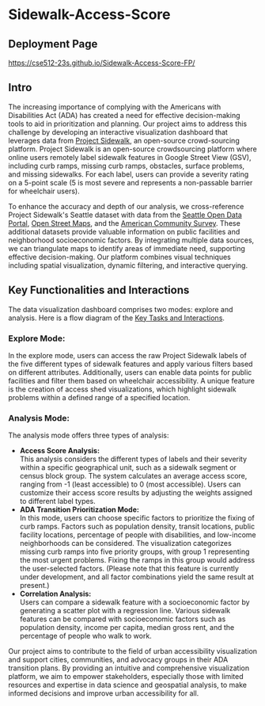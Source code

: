 # Sidewalk-Access-Score
## Deployment Page
https://cse512-23s.github.io/Sidewalk-Access-Score-FP/

## Intro
The increasing importance of complying with the Americans with Disabilities Act (ADA) has created a need for effective decision-making tools to aid in prioritization and planning. Our project aims to address this challenge by developing an interactive visualization dashboard that leverages data from [Project Sidewalk](projectsidewalk.org), an open-source crowd-sourcing platform. Project Sidewalk is an open-source crowdsourcing platform where online users remotely label sidewalk features in Google Street View (GSV), including curb ramps, missing curb ramps, obstacles, surface problems, and missing sidewalks. For each label, users can provide a severity rating on a 5-point scale (5 is most severe and represents a non-passable barrier for wheelchair users).

To enhance the accuracy and depth of our analysis, we cross-reference Project Sidewalk's Seattle dataset with data from the [Seattle Open Data Portal](https://data.seattle.gov/), [Open Street Maps](https://www.openstreetmap.org/), and the [American Community Survey](https://www.census.gov/programs-surveys/acs/news/data-releases.html). These additional datasets provide valuable information on public facilities and neighborhood socioeconomic factors. By integrating multiple data sources, we can triangulate maps to identify areas of immediate need, supporting effective decision-making. Our platform combines visual techniques including spatial visualization, dynamic filtering, and interactive querying.

## Key Functionalities and Interactions
The data visualization dashboard comprises two modes: explore and analysis. Here is a flow diagram of the [Key Tasks and Interactions](https://github.com/cse512-23s/Sidewalk-Access-Score-FP/assets/60413478/c8dddd56-5c70-492f-b3ca-e949c3041472).
### Explore Mode:
In the explore mode, users can access the raw Project Sidewalk labels of the five different types of sidewalk features and apply various filters based on different attributes. Additionally, users can enable data points for public facilities and filter them based on wheelchair accessibility. A unique feature is the creation of access shed visualizations, which highlight sidewalk problems within a defined range of a specified location. 
### Analysis Mode:
The analysis mode offers three types of analysis:
- **Access Score Analysis:** <br>
This analysis considers the different types of labels and their severity within a specific geographical unit, such as a sidewalk segment or census block group. The system calculates an average access score, ranging from -1 (least accessible) to 0 (most accessible). Users can customize their access score results by adjusting the weights assigned to different label types.
- **ADA Transition Prioritization Mode:** <br>
In this mode, users can choose specific factors to prioritize the fixing of curb ramps. Factors such as population density, transit locations, public facility locations, percentage of people with disabilities, and low-income neighborhoods can be considered. The visualization categorizes missing curb ramps into five priority groups, with group 1 representing the most urgent problems. Fixing the ramps in this group would address the user-selected factors. (Please note that this feature is currently under development, and all factor combinations yield the same result at present.)
- **Correlation Analysis:** <br>
Users can compare a sidewalk feature with a socioeconomic factor by generating a scatter plot with a regression line. Various sidewalk features can be compared with socioeconomic factors such as population density, income per capita, median gross rent, and the percentage of people who walk to work.


Our project aims to contribute to the field of urban accessibility visualization and support cities, communities, and advocacy groups in their ADA transition plans. By providing an intuitive and comprehensive visualization platform, we aim to empower stakeholders, especially those with limited resources and expertise in data science and geospatial analysis, to make informed decisions and improve urban accessibility for all.


